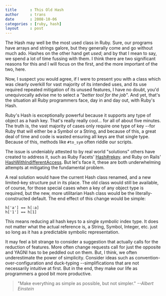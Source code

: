 ```yaml
---
title      : This Old Hash
author     : trans
date       : 2008-10-06
categories : [ruby, hash]
layout     : post
---
```


The Hash may well be the most used class in Ruby. Sure, our programs
have arrays and strings galore, but they generally come and go without
much ado. Hashes on the other hand get *used*; and by that I mean to
say, we spend a lot of time fussing with them. I think there are two
significant reasons for this and I will focus on the first, and
the more important of the two, here.

Now, I suspect you would agree, if I were to present you with a class
which was clearly overkill for vast majority of its intended uses, and
its use required repeated mitigation of its unused features, I have no
doubt, you'd unequivocally advise me to select a "<i>better tool for the job</i>".
And yet, that's the situation all Ruby programmers face, day in and
day out, with Ruby's Hash.

Ruby's Hash is exceptionally powerful because it supports any type of
object as a hash key. That's really really cool... for all of about
five minutes. The truth is, the vast majority of cases only require
one type of key --for Ruby that will either be a Symbol or a String,
and because of this, a great deal of time and code is wasted ensuring
all keys are that single type. Because of this, methods like 
<code>#to_sym</code> often riddle our scripts.

The issue is undeniably attested to by real world "solutions"
others have created to address it, such as Ruby Facets'
<a href="http://facets.rubyforge.org/doc/api/core/classes/Hash.html#M000124">Hash#rekey</a>.
and Ruby on Rails'
<a href="http://api.rubyonrails.org/classes/HashWithIndifferentAccess.html">HashWithIndifferentAccess</a>.
But let's face it, these are both underwhelming attempts at mitigating
the fundamental problem.

A real solution would have the current Hash class renamed, and a new
limited-key structure put in its place. The old class would still be
available, of course, for those special cases when a key of any object
type is required, but the new, more utilitarian Hash class would be
the literally-constructed default. The end effect of this change would
be simple:

    h['a'] == h[:a]
    h['1'] == h[1]

This means reducing all hash keys to a single *symbolic* index type.
It does not matter what the actual reference is, a String, Symbol,
Integer, etc. just so long as it has a predictable symbolic
representation.

It may feel a bit strange to consider a suggestion that actually calls
for the reduction of features. More often change requests call for just
the opposite and YAGNI has to be peddled out on them. But, I think, we 
often underestimate the power of simplicity. Consider ideas such as 
convention-over-configuration and duck-typing --simplifications that
are not necessarily intuitive at first. But in the end, they make our
life as programmers a good bit more productive.

<blockquote>
"Make everything as simple as possible, but not simpler."
<cite>--Albert Einstein</cite>
</blockquote>
